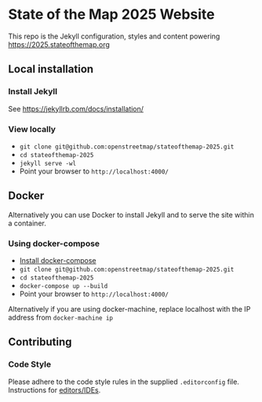 # State of the Map 2025 Website

This repo is the Jekyll configuration, styles and content powering https://2025.stateofthemap.org

<!--Note that the SotM program is managed through our submission system at https://pretalx.com/sotm2025. If you change it on the submission system, it will be updated on the website automatically. Do that rather than making pull requests on the "session" files here.-->

## Local installation

### Install Jekyll

See https://jekyllrb.com/docs/installation/

### View locally

* `git clone git@github.com:openstreetmap/stateofthemap-2025.git`
* `cd stateofthemap-2025`
* `jekyll serve -wl`
* Point your browser to `http://localhost:4000/`

## Docker

Alternatively you can use Docker to install Jekyll and to serve the site within a container.

### Using docker-compose

* [Install docker-compose](https://docs.docker.com/compose/install/)
* `git clone git@github.com:openstreetmap/stateofthemap-2025.git`
* `cd stateofthemap-2025`
* `docker-compose up --build`
* Point your browser to `http://localhost:4000/`

Alternatively if you are using docker-machine, replace localhost with the IP address from `docker-machine ip`

## Contributing

### Code Style

Please adhere to the code style rules in the supplied `.editorconfig` file. Instructions for [editors/IDEs](https://editorconfig.org/#download).
